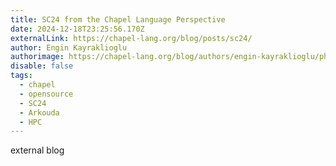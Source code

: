 ```yaml
---
title: SC24 from the Chapel Language Perspective
date: 2024-12-18T23:25:56.170Z
externalLink: https://chapel-lang.org/blog/posts/sc24/
author: Engin Kayraklioglu
authorimage: https://chapel-lang.org/blog/authors/engin-kayraklioglu/photo.jpg
disable: false
tags:
  - chapel
  - opensource
  - SC24
  - Arkouda
  - HPC
---
```

external blog
